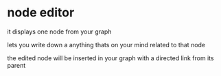 # node editor

it displays one node from your graph

lets you write down a anything thats on your mind related to that node

the edited node will be inserted in your graph with a directed link from its parent
